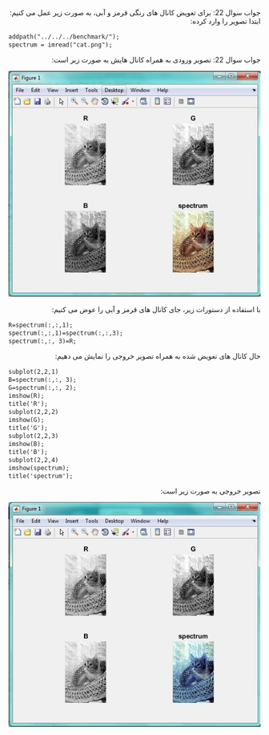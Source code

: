 <div dir="rtl">
جواب سوال 22:
  برای تعویض کانال های رنگی قرمز و آبی، به صورت زیر عمل می کنیم:
  ابتدا تصویر را وارد کرده:
</div>

```
addpath("../../../benchmark/");
spectrum = imread("cat.png");
```

<div dir="rtl">
جواب سوال 22:
تصویر ورودی به همراه کانال هایش به صورت زیر است:
</div>

![voroodi](original.jpg)

<div dir="rtl">
با استفاده از دستورات زیر، جای کانال های قرمز و آبی را عوض می کنیم:
</div>

```
R=spectrum(:,:,1);
spectrum(:,:,1)=spectrum(:,:,3);
spectrum(:,:, 3)=R;
```

<div dir="rtl">
حال کانال های تعویض شده به همراه تصویر خروجی را نمایش می دهیم:
</div>

```
subplot(2,2,1)
B=spectrum(:,:, 3);
G=spectrum(:,:, 2);
imshow(R);
title('R');
subplot(2,2,2)
imshow(G);
title('G');
subplot(2,2,3)
imshow(B);
title('B');
subplot(2,2,4)
imshow(spectrum);
title('spectrum');
```

<div dir="rtl">
تصویر خروجی به صورت زیر است:
</div>

![khorooji](02732.jpg)
